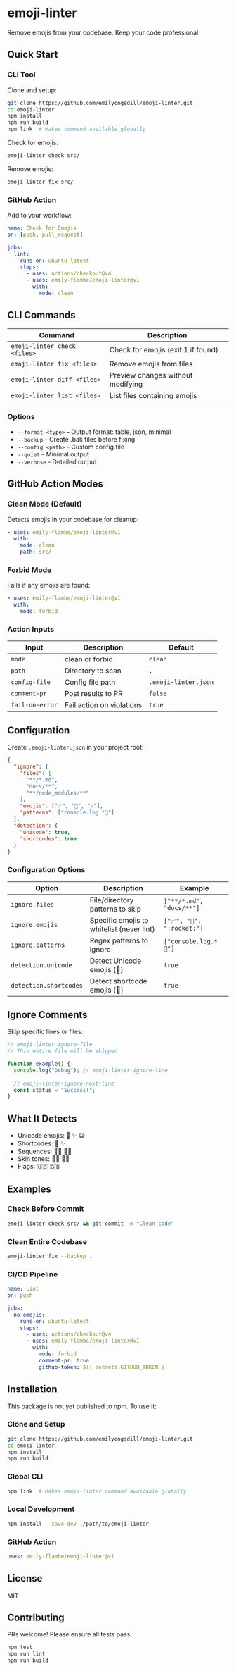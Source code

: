 # emoji-linter

Remove emojis from your codebase. Keep your code professional.

## Quick Start

### CLI Tool

Clone and setup:
```bash
git clone https://github.com/emilycogsdill/emoji-linter.git
cd emoji-linter
npm install
npm run build
npm link  # Makes command available globally
```

Check for emojis:
```bash
emoji-linter check src/
```

Remove emojis:
```bash
emoji-linter fix src/
```

### GitHub Action

Add to your workflow:
```yaml
name: Check for Emojis
on: [push, pull_request]

jobs:
  lint:
    runs-on: ubuntu-latest
    steps:
      - uses: actions/checkout@v4
      - uses: emily-flambe/emoji-linter@v1
        with:
          mode: clean
```

## CLI Commands

| Command | Description |
|---------|-------------|
| `emoji-linter check <files>` | Check for emojis (exit 1 if found) |
| `emoji-linter fix <files>` | Remove emojis from files |
| `emoji-linter diff <files>` | Preview changes without modifying |
| `emoji-linter list <files>` | List files containing emojis |

### Options

- `--format <type>` - Output format: table, json, minimal
- `--backup` - Create .bak files before fixing
- `--config <path>` - Custom config file
- `--quiet` - Minimal output
- `--verbose` - Detailed output

## GitHub Action Modes

### Clean Mode (Default)
Detects emojis in your codebase for cleanup:
```yaml
- uses: emily-flambe/emoji-linter@v1
  with:
    mode: clean
    path: src/
```

### Forbid Mode
Fails if any emojis are found:
```yaml
- uses: emily-flambe/emoji-linter@v1
  with:
    mode: forbid
```


### Action Inputs

| Input | Description | Default |
|-------|-------------|---------|
| `mode` | clean or forbid | `clean` |
| `path` | Directory to scan | `.` |
| `config-file` | Config file path | `.emoji-linter.json` |
| `comment-pr` | Post results to PR | `false` |
| `fail-on-error` | Fail action on violations | `true` |

## Configuration

Create `.emoji-linter.json` in your project root:

```json
{
  "ignore": {
    "files": [
      "**/*.md",
      "docs/**",
      "**/node_modules/**"
    ],
    "emojis": ["✅", "🚀", "⚠️"],
    "patterns": ["console.log.*🚀"]
  },
  "detection": {
    "unicode": true,
    "shortcodes": true
  }
}
```

### Configuration Options

| Option | Description | Example |
|--------|-------------|---------|
| `ignore.files` | File/directory patterns to skip | `["**/*.md", "docs/**"]` |
| `ignore.emojis` | Specific emojis to whitelist (never lint) | `["✅", "🚀", ":rocket:"]` |
| `ignore.patterns` | Regex patterns to ignore | `["console.log.*🚀"]` |
| `detection.unicode` | Detect Unicode emojis (🚀) | `true` |
| `detection.shortcodes` | Detect shortcode emojis (:rocket:) | `true` |

## Ignore Comments

Skip specific lines or files:

```javascript
// emoji-linter-ignore-file
// This entire file will be skipped

function example() {
  console.log("Debug"); // emoji-linter-ignore-line
  
  // emoji-linter-ignore-next-line
  const status = "Success!";
}
```

## What It Detects

- Unicode emojis: 🚀 ✨ 😀
- Shortcodes: :rocket: :sparkles:
- Sequences: 👨‍💻 🏳️‍🌈
- Skin tones: 👋🏻 👋🏿
- Flags: 🇺🇸 🇬🇧

## Examples

### Check Before Commit
```bash
emoji-linter check src/ && git commit -m "Clean code"
```

### Clean Entire Codebase
```bash
emoji-linter fix --backup .
```

### CI/CD Pipeline
```yaml
name: Lint
on: push

jobs:
  no-emojis:
    runs-on: ubuntu-latest
    steps:
      - uses: actions/checkout@v4
      - uses: emily-flambe/emoji-linter@v1
        with:
          mode: forbid
          comment-pr: true
          github-token: ${{ secrets.GITHUB_TOKEN }}
```

## Installation

This package is not yet published to npm. To use it:

### Clone and Setup
```bash
git clone https://github.com/emilycogsdill/emoji-linter.git
cd emoji-linter
npm install
npm run build
```

### Global CLI
```bash
npm link  # Makes emoji-linter command available globally
```

### Local Development
```bash
npm install --save-dev ./path/to/emoji-linter
```

### GitHub Action
```yaml
uses: emily-flambe/emoji-linter@v1
```

## License

MIT

## Contributing

PRs welcome! Please ensure all tests pass:
```bash
npm test
npm run lint
npm run build
```